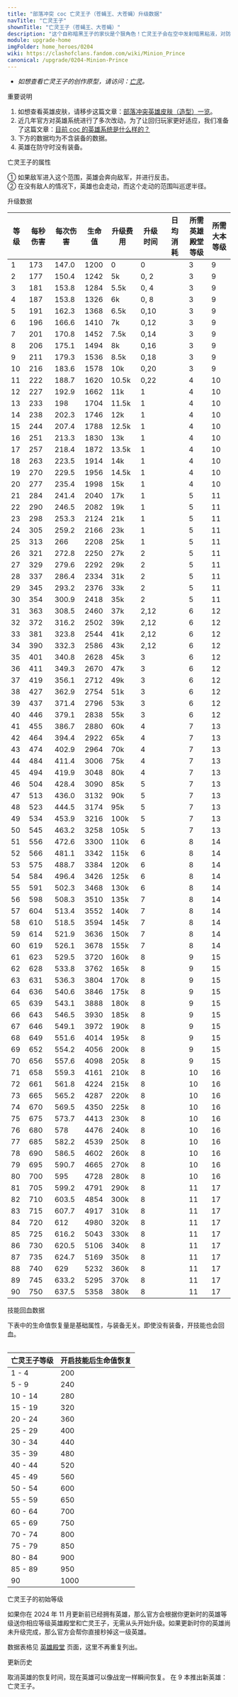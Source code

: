 ```yaml
---
title: "部落冲突 coc 亡灵王子（苍蝇王、大苍蝇）升级数据"
navTitle: "亡灵王子"
shownTitle: "亡灵王子（苍蝇王、大苍蝇）"
description: "这个自称暗黑王子的家伙是个狠角色！亡灵王子会在空中发射暗黑粘液，对防御建筑和部队造成伤害！防守时，他会在自己的英雄战旗附近盘旋。"
module: upgrade-home
imgFolder: home_heroes/0204
wiki: https://clashofclans.fandom.com/wiki/Minion_Prince
canonical: /upgrade/0204-Minion-Prince
---
```


- *如想查看亡灵王子的创作原型，请访问：[亡灵](/upgrade/0080-Minion)。*

<UnitInfo :folder="$frontmatter.imgFolder" imgSrc="Minion_Prince_info.png" :imgAlt="$frontmatter.navTitle" :description="$frontmatter.description" />

<SmallTitle>重要说明</SmallTitle>

1. 如想查看英雄皮肤，请移步这篇文章：[部落冲突英雄皮肤（造型）一览](/p/6540)。
2. 近几年官方对英雄系统进行了多次改动，为了让回归玩家更好适应，我们准备了这篇文章：[目前 coc 的英雄系统是什么样的？](/p/6827)
3. 下方的数据均为不含装备的数据。
4. 英雄在防守时没有装备。

<SmallTitle>亡灵王子的属性</SmallTitle>

<UnitProperties>
    <UnitProperty pKey="英雄类型" pValue="空中单位" />
    <UnitProperty pKey="攻击偏好" pValue="无" />
    <UnitProperty pKey="伤害类型" pValue="单体伤害" />
    <UnitProperty pKey="攻击的目标" pValue="地面和空中目标" />
    <UnitProperty pKey="移动速度" pValue="3 格/秒" />
    <UnitProperty pKey="攻击速度" pValue="0.85 秒/次" />
    <UnitProperty pKey="攻击距离" pValue="4.5 格" />
    <UnitProperty pKey="所需英雄殿堂等级" pValue="3" />
    <UnitProperty pKey="所需大本等级" pValue="9" />
    <UnitProperty pKey="搜索半径" pValue="10 格<sup>①</sup>" />
    <UnitProperty pKey="巡逻半径" pValue="3 格<sup>②</sup>" />
</UnitProperties>

① 如果敌军进入这个范围，英雄会奔向敌军，并进行反击。<br>
② 在没有敌人的情况下，英雄也会走动，而这个走动的范围叫巡逻半径。

<SmallTitle>升级数据</SmallTitle>

<script setup>
const tableExtraInfo = [
    {
        "column": 4,
        "type": "cost",
        "gpClass": "building",
        "icon": "Dark_Elixir"
    },
    {
        "column": 5,
        "type": "time",
        "gpClass": "building"
    },
    {
        "column": 6,
        "type": "dailyCost",
        "icon": "Dark_Elixir"
    }
];
</script>

<UnitTable :tableExtraInfo="tableExtraInfo">

| 等级 |每秒伤害|每次伤害|生命值 |升级费用|升级时间|日均消耗|所需英雄<br>殿堂等级|所需<br>大本等级|
| ---  |  ---  |  ---  |  ---  |  ---  |  ---  |   ---  |        ---       |      ---      |
|   1  |  173  | 147.0 |  1200 |     0 |  0    |        |         3        |        9      |
|   2  |  177  | 150.4 |  1242 |    5k |  0, 2 |        |         3        |        9      |
|   3  |  181  | 153.8 |  1284 |  5.5k |  0, 4 |        |         3        |        9      |
|   4  |  187  | 153.8 |  1326 |    6k |  0, 8 |        |         3        |        9      |
|   5  |  191  | 162.3 |  1368 |  6.5k |  0,10 |        |         3        |        9      |
|   6  |  196  | 166.6 |  1410 |    7k |  0,12 |        |         3        |        9      |
|   7  |  201  | 170.8 |  1452 |  7.5k |  0,14 |        |         3        |        9      |
|   8  |  206  | 175.1 |  1494 |    8k |  0,16 |        |         3        |        9      |
|   9  |  211  | 179.3 |  1536 |  8.5k |  0,18 |        |         3        |        9      |
|  10  |  216  | 183.6 |  1578 |   10k |  0,20 |        |         3        |        9      |
|  11  |  222  | 188.7 |  1620 | 10.5k |  0,22 |        |         4        |       10      |
|  12  |  227  | 192.9 |  1662 |  11k  |  1    |        |         4        |       10      |
|  13  |  233  | 198   |  1704 | 11.5k |  1    |        |         4        |       10      |
|  14  |  238  | 202.3 |  1746 |  12k  |  1    |        |         4        |       10      |
|  15  |  244  | 207.4 |  1788 | 12.5k |  1    |        |         4        |       10      |
|  16  |  251  | 213.3 |  1830 |  13k  |  1    |        |         4        |       10      |
|  17  |  257  | 218.4 |  1872 | 13.5k |  1    |        |         4        |       10      |
|  18  |  263  | 223.5 |  1914 |  14k  |  1    |        |         4        |       10      |
|  19  |  270  | 229.5 |  1956 | 14.5k |  1    |        |         4        |       10      |
|  20  |  277  | 235.4 |  1998 |   15k |  1    |        |         4        |       10      |
|  21  |  284  | 241.4 |  2040 |   17k |  1    |        |         5        |       11      |
|  22  |  290  | 246.5 |  2082 |   19k |  1    |        |         5        |       11      |
|  23  |  298  | 253.3 |  2124 |   21k |  1    |        |         5        |       11      |
|  24  |  305  | 259.2 |  2166 |   23k |  1    |        |         5        |       11      |
|  25  |  313  | 266   |  2208 |   25k |  1    |        |         5        |       11      |
|  26  |  321  | 272.8 |  2250 |   27k |  2    |        |         5        |       11      |
|  27  |  329  | 279.6 |  2292 |   29k |  2    |        |         5        |       11      |
|  28  |  337  | 286.4 |  2334 |   31k |  2    |        |         5        |       11      |
|  29  |  345  | 293.2 |  2376 |   33k |  2    |        |         5        |       11      |
|  30  |  354  | 300.9 |  2418 |   35k |  2    |        |         5        |       11      |
|  31  |  363  | 308.5 |  2460 |   37k |  2,12 |        |         6        |       12      |
|  32  |  372  | 316.2 |  2502 |   39k |  2,12 |        |         6        |       12      |
|  33  |  381  | 323.8 |  2544 |   41k |  2,12 |        |         6        |       12      |
|  34  |  390  | 332.3 |  2586 |   43k |  2,12 |        |         6        |       12      |
|  35  |  401  | 340.8 |  2628 |   45k |  3    |        |         6        |       12      |
|  36  |  411  | 349.3 |  2670 |   47k |  3    |        |         6        |       12      |
|  37  |  419  | 356.1 |  2712 |   49k |  3    |        |         6        |       12      |
|  38  |  427  | 362.9 |  2754 |   51k |  3    |        |         6        |       12      |
|  39  |  437  | 371.4 |  2796 |   53k |  3    |        |         6        |       12      |
|  40  |  446  | 379.1 |  2838 |   55k |  3    |        |         6        |       12      |
|  41  |  455  | 386.7 |  2880 |   60k |  4    |        |         7        |       13      |
|  42  |  464  | 394.4 |  2922 |   65k |  4    |        |         7        |       13      |
|  43  |  474  | 402.9 |  2964 |   70k |  4    |        |         7        |       13      |
|  44  |  484  | 411.4 |  3006 |   75k |  4    |        |         7        |       13      |
|  45  |  494  | 419.9 |  3048 |   80k |  4    |        |         7        |       13      |
|  46  |  504  | 428.4 |  3090 |   85k |  5    |        |         7        |       13      |
|  47  |  513  | 436.0 |  3132 |   90k |  5    |        |         7        |       13      |
|  48  |  523  | 444.5 |  3174 |   95k |  5    |        |         7        |       13      |
|  49  |  534  | 453.9 |  3216 |  100k |  5    |        |         7        |       13      |
|  50  |  545  | 463.2 |  3258 |  105k |  5    |        |         7        |       13      |
|  51  |  556  | 472.6 |  3300 |  110k |  6    |        |         8        |       14      |
|  52  |  566  | 481.1 |  3342 |  115k |  6    |        |         8        |       14      |
|  53  |  575  | 488.7 |  3384 |  120k |  6    |        |         8        |       14      |
|  54  |  584  | 496.4 |  3426 |  125k |  6    |        |         8        |       14      |
|  55  |  591  | 502.3 |  3468 |  130k |  6    |        |         8        |       14      |
|  56  |  598  | 508.3 |  3510 |  135k |  7    |        |         8        |       14      |
|  57  |  604  | 513.4 |  3552 |  140k |  7    |        |         8        |       14      |
|  58  |  610  | 518.5 |  3594 |  145k |  7    |        |         8        |       14      |
|  59  |  614  | 521.9 |  3636 |  150k |  7    |        |         8        |       14      |
|  60  |  619  | 526.1 |  3678 |  155k |  7    |        |         8        |       14      |
|  61  |  623  | 529.5 |  3720 |  160k |  8    |        |         9        |       15      |
|  62  |  628  | 533.8 |  3762 |  165k |  8    |        |         9        |       15      |
|  63  |  631  | 536.3 |  3804 |  170k |  8    |        |         9        |       15      |
|  64  |  636  | 540.6 |  3846 |  175k |  8    |        |         9        |       15      |
|  65  |  639  | 543.1 |  3888 |  180k |  8    |        |         9        |       15      |
|  66  |  643  | 546.5 |  3930 |  185k |  8    |        |         9        |       15      |
|  67  |  646  | 549.1 |  3972 |  190k |  8    |        |         9        |       15      |
|  68  |  649  | 551.6 |  4014 |  195k |  8    |        |         9        |       15      |
|  69  |  652  | 554.2 |  4056 |  200k |  8    |        |         9        |       15      |
|  70  |  656  | 557.6 |  4098 |  205k |  8    |        |         9        |       15      |
|  71  |  658  | 559.3 |  4161 |  210k |  8    |        |        10        |       16      |
|  72  |  661  | 561.8 |  4224 |  215k |  8    |        |        10        |       16      |
|  73  |  665  | 565.2 |  4287 |  220k |  8    |        |        10        |       16      |
|  74  |  670  | 569.5 |  4350 |  225k |  8    |        |        10        |       16      |
|  75  |  675  | 573.7 |  4413 |  230k |  8    |        |        10        |       16      |
|  76  |  680  | 578   |  4476 |  240k |  8    |        |        10        |       16      |
|  77  |  685  | 582.2 |  4539 |  250k |  8    |        |        10        |       16      |
|  78  |  690  | 586.5 |  4602 |  260k |  8    |        |        10        |       16      |
|  79  |  695  | 590.7 |  4665 |  270k |  8    |        |        10        |       16      |
|  80  |  700  | 595   |  4728 |  280k |  8    |        |        10        |       16      |
|  81  |  705  | 599.2 |  4791 |  290k |  8    |        |        11        |       17      |
|  82  |  710  | 603.5 |  4854 |  300k |  8    |        |        11        |       17      |
|  83  |  715  | 607.7 |  4917 |  310k |  8    |        |        11        |       17      |
|  84  |  720  | 612   |  4980 |  320k |  8    |        |        11        |       17      |
|  85  |  725  | 616.2 |  5043 |  330k |  8    |        |        11        |       17      |
|  86  |  730  | 620.5 |  5106 |  340k |  8    |        |        11        |       17      |
|  87  |  735  | 624.7 |  5169 |  350k |  8    |        |        11        |       17      |
|  88  |  740  | 629   |  5232 |  360k |  8    |        |        11        |       17      |
|  89  |  745  | 633.2 |  5295 |  370k |  8    |        |        11        |       17      |
|  90  |  750  | 637.5 |  5358 |  380k |  8    |        |        11        |       17      |

</UnitTable>

<SmallTitle>技能回血数据</SmallTitle>

下表中的生命值恢复量是基础属性，与装备无关。即使没有装备，开技能也会回血。

<Table maxWidth="25rem">

| 亡灵王子等级 | 开启技能后生命值恢复 |
|     ---     |         ---        |
|    1 - 4    |         200        |
|    5 - 9    |         240        |
|   10 - 14   |         280        |
|   15 - 19   |         320        |
|   20 - 24   |         360        |
|   25 - 29   |         400        |
|   30 - 34   |         440        |
|   35 - 39   |         480        |
|   40 - 44   |         520        |
|   45 - 49   |         560        | 
|   50 - 54   |         600        |
|   55 - 59   |         650        |
|   60 - 64   |         700        |
|   65 - 69   |         750        |
|   70 - 74   |         800        |
|   75 - 79   |         850        |
|   80 - 84   |         900        |
|   85 - 89   |         950        |
|     90      |        1000        |
</Table>

<SmallTitle>亡灵王子的初始等级</SmallTitle>

如果你在 2024 年 11 月更新前已经拥有英雄，那么官方会根据你更新时的英雄等级送你相应等级英雄殿堂和亡灵王子，无需从头开始升级。如果更新时你的英雄尚未升级完成，那么官方会帮你直接秒掉这一级英雄。

数据表格见 [英雄殿堂](/upgrade/0489-Hero-Hall) 页面，这里不再重复列出。

<SmallTitle>更新历史</SmallTitle>

<Timeline>
    <TimelineItem date="2025/03/27">
        <TimelineRow>取消英雄的恢复时间，现在英雄可以像战宠一样瞬间恢复。</TimelineRow>
    </TimelineItem>
    <TimelineItem date="2024/11/25">
        <TimelineRow>在 9 本推出新英雄：亡灵王子。</TimelineRow>
    </TimelineItem>
    <TimelineItem :historyBottom="true" />
</Timeline>